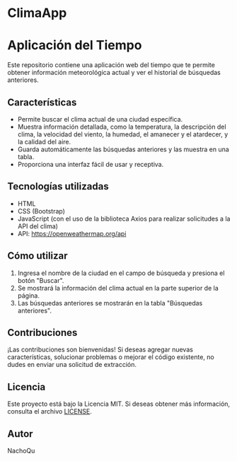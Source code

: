 # ClimaApp

# Aplicación del Tiempo

Este repositorio contiene una aplicación web del tiempo que te permite obtener información meteorológica actual y ver el historial de búsquedas anteriores.

## Características

- Permite buscar el clima actual de una ciudad específica.
- Muestra información detallada, como la temperatura, la descripción del clima, la velocidad del viento, la humedad, el amanecer y el atardecer, y la calidad del aire.
- Guarda automáticamente las búsquedas anteriores y las muestra en una tabla.
- Proporciona una interfaz fácil de usar y receptiva.

## Tecnologías utilizadas

- HTML
- CSS (Bootstrap)
- JavaScript (con el uso de la biblioteca Axios para realizar solicitudes a la API del clima)
- API: https://openweathermap.org/api

## Cómo utilizar

1. Ingresa el nombre de la ciudad en el campo de búsqueda y presiona el botón "Buscar".
2. Se mostrará la información del clima actual en la parte superior de la página.
3. Las búsquedas anteriores se mostrarán en la tabla "Búsquedas anteriores".

## Contribuciones

¡Las contribuciones son bienvenidas! Si deseas agregar nuevas características, solucionar problemas o mejorar el código existente, no dudes en enviar una solicitud de extracción.

## Licencia

Este proyecto está bajo la Licencia MIT. Si deseas obtener más información, consulta el archivo [LICENSE](LICENSE).

## Autor

NachoQu

